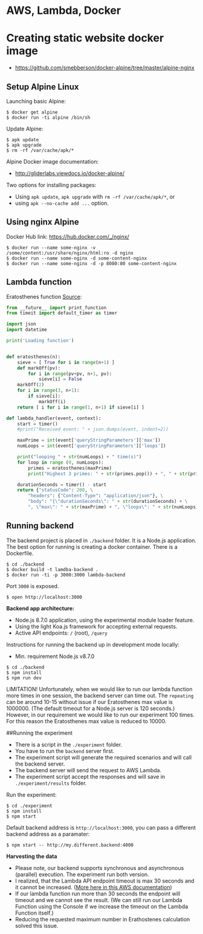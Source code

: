 AWS, Lambda, Docker
===================

# Creating static website docker image

* https://github.com/smebberson/docker-alpine/tree/master/alpine-nginx

## Setup Alpine Linux


Launching basic Alpine:

```
$ docker get alpine
$ docker run -ti alpine /bin/sh
```

Update Alpine:

```
$ apk update
$ apk upgrade
$ rm -rf /var/cache/apk/*
```

Alpine Docker image documentation:

* http://gliderlabs.viewdocs.io/docker-alpine/

Two options for installing packages:

* Using `apk update`, `apk upgrade` with `rm -rf /var/cache/apk/*`, or
* using `apk --no-cache add ...` option.

## Using nginx Alpine

Docker Hub link: https://hub.docker.com/_/nginx/

```
$ docker run --name some-nginx -v /some/content:/usr/share/nginx/html:ro -d nginx
$ docker run --name some-nginx -d some-content-nginx
$ docker run --name some-nginx -d -p 8080:80 some-content-nginx
```

## Lambda function

Eratosthenes function [Source](https://github.com/jconning/lambda-cpu-cost):

```python
from __future__ import print_function
from timeit import default_timer as timer

import json
import datetime

print('Loading function')  


def eratosthenes(n):
    sieve = [ True for i in range(n+1) ]
    def markOff(pv):
        for i in range(pv+pv, n+1, pv):
            sieve[i] = False
    markOff(2)
    for i in range(3, n+1):
        if sieve[i]:
            markOff(i)
    return [ i for i in range(1, n+1) if sieve[i] ]

def lambda_handler(event, context):
    start = timer()
    #print("Received event: " + json.dumps(event, indent=2))

    maxPrime = int(event['queryStringParameters']['max'])
    numLoops = int(event['queryStringParameters']['loops'])

    print("looping " + str(numLoops) + " time(s)")
    for loop in range (0, numLoops):
        primes = eratosthenes(maxPrime)
        print("Highest 3 primes: " + str(primes.pop()) + ", " + str(primes.pop()) + ", " + str(primes.pop()))

    durationSeconds = timer() - start
    return {"statusCode": 200, \
        "headers": {"Content-Type": "application/json"}, \
        "body": "{\"durationSeconds\": " + str(durationSeconds) + \
        ", \"max\": " + str(maxPrime) + ", \"loops\": " + str(numLoops) + "}"}
```

## Running backend

The backend project is placed in `./backend` folder. It is a Node.js application. The best option for running is creating a docker container. There is a Dockerfile.

```
$ cd ./backend
$ docker build -t lamdba-backend .
$ docker run -ti -p 3000:3000 lambda-backend 
```

Port `3000` is exposed.

```
$ open http://localhost:3000
```

**Backend app architecture:**

* Node.js 8.7.0 application, using the experimental module loader feature.
* Using the light Koa.js framework for accepting external requests.
* Active API endpoints: `/` (root), `/query` 

Instructions for running the backend up in development mode locally:

* Min. requirement Node.js v8.7.0

```
$ cd ./backend
$ npm install
$ npm run dev
```

LIMITATION! Unfortunately, when we would like to run our lambda function more times in one session, the backend server can time out. The `repeating` can be around 10-15 without issue if our Eratosthenes max value is 1000000. (The default timeout for a Node.js server is 120 seconds.) However, in our requirement we would like to run our experiment 100 times. For this reason the Eratosthenes max value is reduced to 10000.

##Running the experiment

* There is a script in the `./experiment` folder.
* You have to run the `backend` server first.
* The experiment script will generate the required scenarios and will call the backend server.
* The backend server will send the request to AWS Lambda.
* The experiment script accept the responses and will save in `./experiment/results` folder.

Run the experiment:

```
$ cd ./experiment
$ npm install
$ npm start
```

Default backend address is `http://localhost:3000`, you can pass a different backend address as a paramater:

```
$ npm start -- http://my.different.backend:4000
```

**Harvesting the data**

* Please note, our backend supports synchronous and asynchronous (parallel) execution. The experiment run both version.
* I realized, that the Lambda API endpoint timeout is max 30 seconds and it cannot be increased. ([More here in this AWS documentation](http://docs.aws.amazon.com/apigateway/latest/developerguide/limits.html))
* If our lambda function run more than 30 seconds the endpoint will timeout and we cannot see the result. (We can still run our Lambda Function using the Console if we increase the timeout on the Lambda Function itself.)
* Reducing the requested maximum number in Erathostenes calculation solved this issue.
